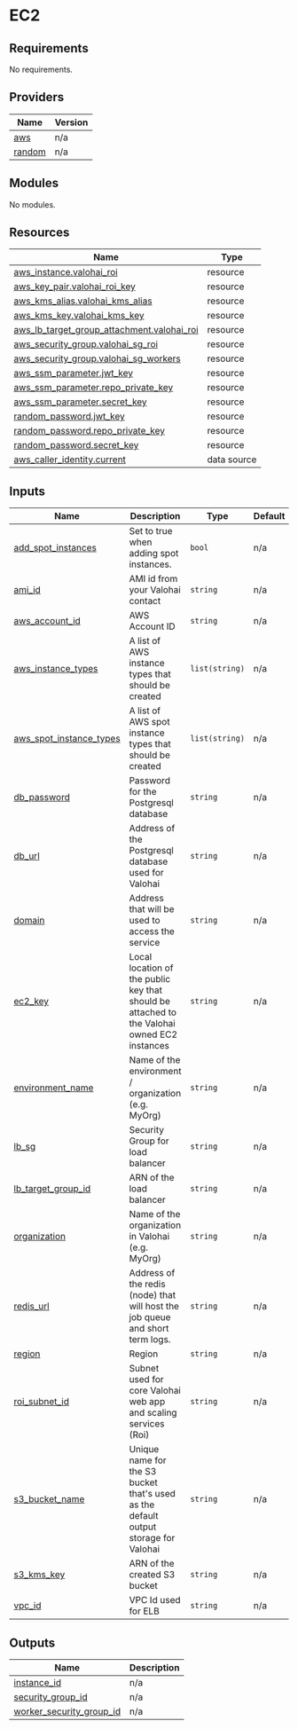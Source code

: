 # EC2

<!-- BEGINNING OF PRE-COMMIT-TERRAFORM DOCS HOOK -->
## Requirements

No requirements.

## Providers

| Name | Version |
|------|---------|
| <a name="provider_aws"></a> [aws](#provider\_aws) | n/a |
| <a name="provider_random"></a> [random](#provider\_random) | n/a |

## Modules

No modules.

## Resources

| Name | Type |
|------|------|
| [aws_instance.valohai_roi](https://registry.terraform.io/providers/hashicorp/aws/latest/docs/resources/instance) | resource |
| [aws_key_pair.valohai_roi_key](https://registry.terraform.io/providers/hashicorp/aws/latest/docs/resources/key_pair) | resource |
| [aws_kms_alias.valohai_kms_alias](https://registry.terraform.io/providers/hashicorp/aws/latest/docs/resources/kms_alias) | resource |
| [aws_kms_key.valohai_kms_key](https://registry.terraform.io/providers/hashicorp/aws/latest/docs/resources/kms_key) | resource |
| [aws_lb_target_group_attachment.valohai_roi](https://registry.terraform.io/providers/hashicorp/aws/latest/docs/resources/lb_target_group_attachment) | resource |
| [aws_security_group.valohai_sg_roi](https://registry.terraform.io/providers/hashicorp/aws/latest/docs/resources/security_group) | resource |
| [aws_security_group.valohai_sg_workers](https://registry.terraform.io/providers/hashicorp/aws/latest/docs/resources/security_group) | resource |
| [aws_ssm_parameter.jwt_key](https://registry.terraform.io/providers/hashicorp/aws/latest/docs/resources/ssm_parameter) | resource |
| [aws_ssm_parameter.repo_private_key](https://registry.terraform.io/providers/hashicorp/aws/latest/docs/resources/ssm_parameter) | resource |
| [aws_ssm_parameter.secret_key](https://registry.terraform.io/providers/hashicorp/aws/latest/docs/resources/ssm_parameter) | resource |
| [random_password.jwt_key](https://registry.terraform.io/providers/hashicorp/random/latest/docs/resources/password) | resource |
| [random_password.repo_private_key](https://registry.terraform.io/providers/hashicorp/random/latest/docs/resources/password) | resource |
| [random_password.secret_key](https://registry.terraform.io/providers/hashicorp/random/latest/docs/resources/password) | resource |
| [aws_caller_identity.current](https://registry.terraform.io/providers/hashicorp/aws/latest/docs/data-sources/caller_identity) | data source |

## Inputs

| Name | Description | Type | Default | Required |
|------|-------------|------|---------|:--------:|
| <a name="input_add_spot_instances"></a> [add\_spot\_instances](#input\_add\_spot\_instances) | Set to true when adding spot instances. | `bool` | n/a | yes |
| <a name="input_ami_id"></a> [ami\_id](#input\_ami\_id) | AMI id from your Valohai contact | `string` | n/a | yes |
| <a name="input_aws_account_id"></a> [aws\_account\_id](#input\_aws\_account\_id) | AWS Account ID | `string` | n/a | yes |
| <a name="input_aws_instance_types"></a> [aws\_instance\_types](#input\_aws\_instance\_types) | A list of AWS instance types that should be created | `list(string)` | n/a | yes |
| <a name="input_aws_spot_instance_types"></a> [aws\_spot\_instance\_types](#input\_aws\_spot\_instance\_types) | A list of AWS spot instance types that should be created | `list(string)` | n/a | yes |
| <a name="input_db_password"></a> [db\_password](#input\_db\_password) | Password for the Postgresql database | `string` | n/a | yes |
| <a name="input_db_url"></a> [db\_url](#input\_db\_url) | Address of the Postgresql database used for Valohai | `string` | n/a | yes |
| <a name="input_domain"></a> [domain](#input\_domain) | Address that will be used to access the service | `string` | n/a | yes |
| <a name="input_ec2_key"></a> [ec2\_key](#input\_ec2\_key) | Local location of the public key that should be attached to the Valohai owned EC2 instances | `string` | n/a | yes |
| <a name="input_environment_name"></a> [environment\_name](#input\_environment\_name) | Name of the environment / organization (e.g. MyOrg) | `string` | n/a | yes |
| <a name="input_lb_sg"></a> [lb\_sg](#input\_lb\_sg) | Security Group for load balancer | `string` | n/a | yes |
| <a name="input_lb_target_group_id"></a> [lb\_target\_group\_id](#input\_lb\_target\_group\_id) | ARN of the load balancer | `string` | n/a | yes |
| <a name="input_organization"></a> [organization](#input\_organization) | Name of the organization in Valohai (e.g. MyOrg) | `string` | n/a | yes |
| <a name="input_redis_url"></a> [redis\_url](#input\_redis\_url) | Address of the redis (node) that will host the job queue and short term logs. | `string` | n/a | yes |
| <a name="input_region"></a> [region](#input\_region) | Region | `string` | n/a | yes |
| <a name="input_roi_subnet_id"></a> [roi\_subnet\_id](#input\_roi\_subnet\_id) | Subnet used for core Valohai web app and scaling services (Roi) | `string` | n/a | yes |
| <a name="input_s3_bucket_name"></a> [s3\_bucket\_name](#input\_s3\_bucket\_name) | Unique name for the S3 bucket that's used as the default output storage for Valohai | `string` | n/a | yes |
| <a name="input_s3_kms_key"></a> [s3\_kms\_key](#input\_s3\_kms\_key) | ARN of the created S3 bucket | `string` | n/a | yes |
| <a name="input_vpc_id"></a> [vpc\_id](#input\_vpc\_id) | VPC Id used for ELB | `string` | n/a | yes |

## Outputs

| Name | Description |
|------|-------------|
| <a name="output_instance_id"></a> [instance\_id](#output\_instance\_id) | n/a |
| <a name="output_security_group_id"></a> [security\_group\_id](#output\_security\_group\_id) | n/a |
| <a name="output_worker_security_group_id"></a> [worker\_security\_group\_id](#output\_worker\_security\_group\_id) | n/a |
<!-- END OF PRE-COMMIT-TERRAFORM DOCS HOOK -->
